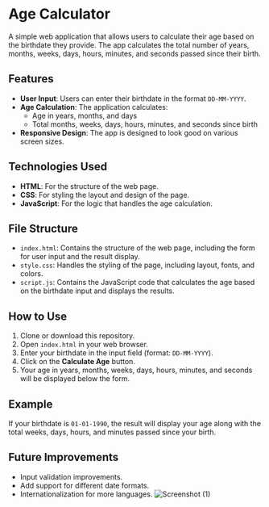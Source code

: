 # Age Calculator

A simple web application that allows users to calculate their age based on the birthdate they provide. The app calculates the total number of years, months, weeks, days, hours, minutes, and seconds passed since their birth.

## Features

- **User Input**: Users can enter their birthdate in the format `DD-MM-YYYY`.
- **Age Calculation**: The application calculates:
  - Age in years, months, and days
  - Total months, weeks, days, hours, minutes, and seconds since birth
- **Responsive Design**: The app is designed to look good on various screen sizes.

## Technologies Used

- **HTML**: For the structure of the web page.
- **CSS**: For styling the layout and design of the page.
- **JavaScript**: For the logic that handles the age calculation.

## File Structure

- `index.html`: Contains the structure of the web page, including the form for user input and the result display.
- `style.css`: Handles the styling of the page, including layout, fonts, and colors.
- `script.js`: Contains the JavaScript code that calculates the age based on the birthdate input and displays the results.

## How to Use

1. Clone or download this repository.
2. Open `index.html` in your web browser.
3. Enter your birthdate in the input field (format: `DD-MM-YYYY`).
4. Click on the **Calculate Age** button.
5. Your age in years, months, weeks, days, hours, minutes, and seconds will be displayed below the form.

## Example

If your birthdate is `01-01-1990`, the result will display your age along with the total weeks, days, hours, and minutes passed since your birth.

## Future Improvements

- Input validation improvements.
- Add support for different date formats.
- Internationalization for more languages.
![Screenshot (1)](https://github.com/user-attachments/assets/7288a2b7-d584-49f7-a2df-b94f49171930)
